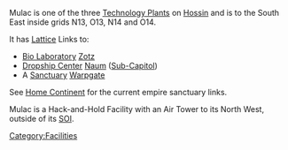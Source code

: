 Mulac is one of the three [Technology
Plants](Technology_Plant.md "wikilink") on [Hossin](Hossin.md "wikilink") and
is to the South East inside grids N13, O13, N14 and O14.

It has [Lattice](Lattice.md "wikilink") Links to:

- [Bio Laboratory](Bio_Laboratory.md "wikilink") [Zotz](Zotz.md "wikilink")
- [Dropship Center](Dropship_Center.md "wikilink")
  [Naum](Naum.md "wikilink") ([Sub-Capitol](Sub-Capitol.md "wikilink"))
- A [Sanctuary](Sanctuary.md "wikilink") [Warpgate](Warpgate.md "wikilink")

See [Home Continent](Home_Continent.md "wikilink") for the current empire
sanctuary links.

Mulac is a Hack-and-Hold Facility with an Air Tower to its North West,
outside of its [SOI](SOI.md "wikilink").

[Category:Facilities](Category:Facilities.md "wikilink")
